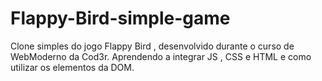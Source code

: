 # Flappy-Bird-simple-game
Clone simples do jogo Flappy Bird , desenvolvido durante o curso de WebModerno da Cod3r.
Aprendendo a integrar JS , CSS e HTML e como utilizar os elementos da DOM.
